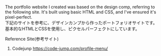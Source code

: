 The portfolio website I created was based on the design comp, referring to the following site. It's built using basic HTML and CSS, and I've ensured it's pixel-perfect.  
下記のサイトを参考に、デザインカンプから作ったポートフォリオサイトです。基本的なHTMLとCSSを使用し、ピクセルパーフェクトにしています。

Reference Site(参考サイト)  
 1. Codejunp  https://code-jump.com/profile-menu/
